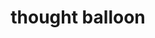 ---
layout: smileys&emotion
title: thought balloon
emoji: thought_balloon
permalink: 💭.html
image: assets/img/3moji/thought_balloon.png
---